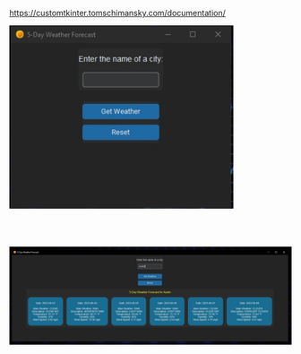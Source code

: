 https://customtkinter.tomschimansky.com/documentation/

<img src="images/screenshot.JPG" alt="screenshot" width="400"/><br>
<br>
<br>
<br>



<img src="images/screenshot2.JPG" alt="screenshot2" width="1200"/><br>